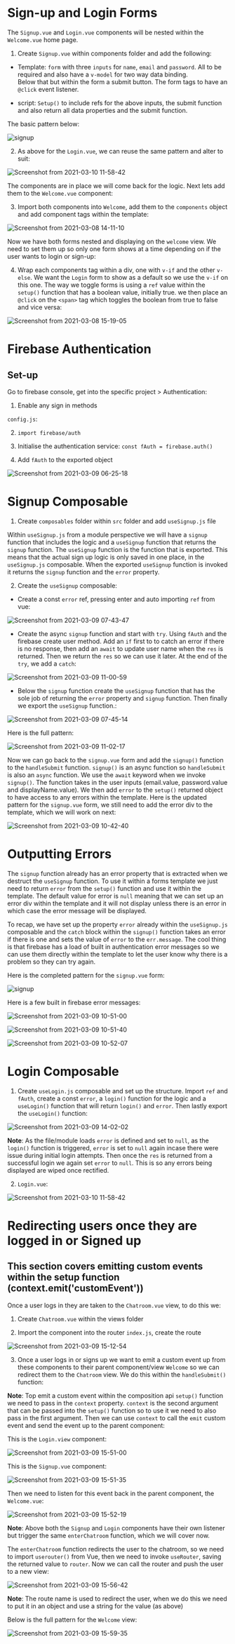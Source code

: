 # Sign-up and Login Forms

The `Signup.vue` and `Login.vue` components will be nested within the `Welcome.vue` home page.

1. Create `Signup.vue` within components folder and add the following:

- Template: `form` with three `inputs` for `name`, `email` and `password`. All to be required and also have a `v-model` for two way data binding.  
Below that but within the form a submit button.  The form tags to have an `@click` event listener. 

- script: `Setup()` to include refs for the above inputs, the submit function and also return all data properties and the submit function.

The basic pattern below:

![signup](https://user-images.githubusercontent.com/73107656/110626471-a8af3980-8198-11eb-9cb8-d3316afa8f7a.png)

2. As above for the `Login.vue`, we can reuse the same pattern and alter to suit:

![Screenshot from 2021-03-10 11-58-42](https://user-images.githubusercontent.com/73107656/110626547-c54b7180-8198-11eb-8320-9f6a2113e1f3.png)

The components are in place we will come back for the logic.  Next lets add them to the `Welcome.vue` component:

3. Import both components into `Welcome`, add them to the `components` object and add component tags within the template:

![Screenshot from 2021-03-08 14-11-10](https://user-images.githubusercontent.com/73107656/110332362-24ce4380-8018-11eb-98bf-b95bb04b3159.png)

Now we have both forms nested and displaying on the `welcome` view. We need to set them up so only one form shows at a time depending on if the user wants to login or sign-up:

4. Wrap each components tag within a div, one with `v-if` and the other `v-else`.  We want the `Login` form to show as a default so we use the `v-if` on this one.  The way we toggle forms is using a `ref` value within the `setup()` function that has a boolean value, initially true.
we then place an `@click` on the `<span>` tag which toggles the boolean from true to false and vice versa: 

![Screenshot from 2021-03-08 15-19-05](https://user-images.githubusercontent.com/73107656/110340871-a5457200-8021-11eb-9d12-c87de98e2130.png)


# Firebase Authentication

 ## Set-up

 Go to firebase console, get into the specific project > Authentication:

 1. Enable any sign in methods

 `config.js`:

 2. `import firebase/auth`

 3. Initialise the authentication service: `const fAuth = firebase.auth()`

 4. Add `fAuth` to the exported object

![Screenshot from 2021-03-09 06-25-18](https://user-images.githubusercontent.com/73107656/110427836-3c510f00-80a0-11eb-8c53-ec39a8fbeccb.png) 


# Signup Composable

1. Create `composables` folder within `src` folder and add `useSignup.js` file

Within `useSignup.js` from a module perspective we will have a `signup` function that includes the logic and a `useSignup` function that returns the `signup` function.  The `useSignup` function is the function that is exported.  This means that the actual sign up logic is only saved in one place, in the `useSignup.js` composable.  When the exported `useSignup` function is invoked it returns the `signup` function and the `error` property.

2. Create the `useSignup` composable:

- Create a const `error` ref, pressing enter and auto importing `ref` from vue:

![Screenshot from 2021-03-09 07-43-47](https://user-images.githubusercontent.com/73107656/110435678-357bc980-80ab-11eb-8f1d-1b1b5b22cd34.png)

- Create the async `signup` function and start with `try`. Using `fAuth` and the firebase create user method.  Add an `if` first to to catch an error if there is no response, then add an `await` to update user name when the `res` is returned.  Then we return the `res` so we can use it later.  At the end of the `try`, we add a `catch`:

![Screenshot from 2021-03-09 11-00-59](https://user-images.githubusercontent.com/73107656/110460948-c01df200-80c6-11eb-9b04-647268133ea2.png)

- Below the `signup` function create the `useSignup` function that has the sole job of returning the `error` property and `signup` function. Then finally we export the `useSignup` function.:

![Screenshot from 2021-03-09 07-45-14](https://user-images.githubusercontent.com/73107656/110435832-678d2b80-80ab-11eb-8fc9-f5891e80494c.png)

Here is the full pattern:

![Screenshot from 2021-03-09 11-02-17](https://user-images.githubusercontent.com/73107656/110461097-ed6aa000-80c6-11eb-9d1c-01f565681230.png)

Now we can go back to the `signup.vue` form and add the `signup()` function to the `handleSubmit` function. `signup()` is an async function so `handleSubmit` is also an `async` function. We use the `await` keyword when we invoke `signup()`. The function takes in the user inputs (email.value, password.value and displayName.value).  We then add `error` to the `setup()` returned object to have access to any errors within the template. Here is the updated pattern for the `signup.vue` form, we still need to add the error div to the template, which we will work on next:

![Screenshot from 2021-03-09 10-42-40](https://user-images.githubusercontent.com/73107656/110458877-2f461700-80c4-11eb-9aad-c2706895883e.png)


# Outputting Errors

The `signup` function already has an error property that is extracted when we destruct the `useSignup` function.  To use it within a forms template we just need to return `error` from the `setup()` function and use it within the template. The default value for error is `null` meaning that we can set up an error div within the template and it will not display unless there is an error in which case the error message will be displayed.

To recap, we have set up the property `error` already within the `useSignup.js` composable and the `catch` block within the `signup()` function takes an error if there is one and sets the value of `error` to the `err.message`. The cool thing is that firebase has a load of built in authentication error messages so we can use them directly within the template to let the user know why there is a problem so they can try again.

Here is the completed pattern for the `signup.vue` form:

![signup](https://user-images.githubusercontent.com/73107656/110626471-a8af3980-8198-11eb-9cb8-d3316afa8f7a.png)


Here is a few built in firebase error messages:

![Screenshot from 2021-03-09 10-51-00](https://user-images.githubusercontent.com/73107656/110460098-ac25c080-80c5-11eb-82d5-f2f7beb46a2b.png)

![Screenshot from 2021-03-09 10-51-40](https://user-images.githubusercontent.com/73107656/110460107-adef8400-80c5-11eb-8529-57e1038857a4.png)

![Screenshot from 2021-03-09 10-52-07](https://user-images.githubusercontent.com/73107656/110460110-afb94780-80c5-11eb-843e-330f394a19f3.png)


# Login Composable

1. Create `useLogin.js` composable and set up the structure. Import `ref` and `fAuth`, create a const `error`, a `login()` function for the logic and a `useLogin()` function that will return `login()` and `error`. Then lastly export the `useLogin()` function:

![Screenshot from 2021-03-09 14-02-02](https://user-images.githubusercontent.com/73107656/110481960-0a5f9d00-80e0-11eb-8966-efb369dea7cc.png)

**Note**: As the file/module loads `error` is defined and set to `null`, as the `login()` function is triggered, `error` is set to `null` again incase there were issue during initial login attempts. Then once the `res` is returned from a successful login we again set `error` to `null`.  This is so any errors being displayed are wiped once rectified.  

2. `Login.vue`:

![Screenshot from 2021-03-10 11-58-42](https://user-images.githubusercontent.com/73107656/110626547-c54b7180-8198-11eb-8320-9f6a2113e1f3.png)


# Redirecting users once they are logged in or Signed up

## This section covers emitting custom events within the setup function (context.emit('customEvent'))

Once a user logs in they are taken to the `Chatroom.vue` view, to do this we:

1. Create `Chatroom.vue` within the views folder

2. Import the component into the router `index.js`, create the route

![Screenshot from 2021-03-09 15-12-54](https://user-images.githubusercontent.com/73107656/110492282-f28d1680-80e9-11eb-872b-293a1500795e.png)

3. Once a user logs in or signs up we want to emit a custom event up from these components to their parent component/view `Welcome` so we can redirect them to the `Chatroom` view.  We do this within the `handleSubmit()` function:

**Note**: Top emit a custom event within the composition api `setup()` function we need to pass in the `context` property. `context` is the second argument that can be passed into the `setup()` function so to use it we need to also pass in the first argument.  Then we can use `context` to call the `emit` custom event and send the event up to the parent component:

This is the `Login.view` component:

![Screenshot from 2021-03-09 15-51-00](https://user-images.githubusercontent.com/73107656/110498462-41897a80-80ef-11eb-8842-b1ba3efa3bc6.png)

This is the `Signup.vue` component:

![Screenshot from 2021-03-09 15-51-35](https://user-images.githubusercontent.com/73107656/110498549-57973b00-80ef-11eb-83ee-fae80699d750.png)

Then we need to listen for this event back in the parent component, the `Welcome.vue`:

![Screenshot from 2021-03-09 15-52-19](https://user-images.githubusercontent.com/73107656/110498664-71388280-80ef-11eb-890e-aa8c293ea564.png)

**Note**: Above both the `Signup` and `Login` components have their own listener but trigger the same `enterChatroom` function, which we will cover now.

The `enterChatroom` function redirects the user to the chatroom, so we need to import `userouter()` from Vue, then we need to invoke `useRouter`, saving the returned value to `router`. Now we can call the router and push the user to a new view:

![Screenshot from 2021-03-09 15-56-42](https://user-images.githubusercontent.com/73107656/110499359-0dfb2000-80f0-11eb-95be-3311e405c4ba.png)

**Note**: The route name is used to redirect the user, when we do this we need to put it in an object and use a string for the value (as above)

Below is the full pattern for the `Welcome` view:

![Screenshot from 2021-03-09 15-59-35](https://user-images.githubusercontent.com/73107656/110499752-7518d480-80f0-11eb-9f45-11d83c06c8c3.png)







